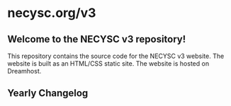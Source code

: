# necysc.org/v3

## Welcome to the NECYSC v3 repository!

This repository contains the source code for the NECYSC v3 website. The website is built as an HTML/CSS static site. The website is hosted on Dreamhost.

## Yearly Changelog
